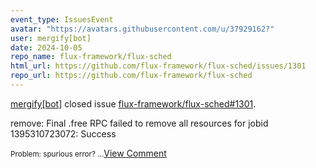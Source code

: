 ```yaml
---
event_type: IssuesEvent
avatar: "https://avatars.githubusercontent.com/u/37929162?"
user: mergify[bot]
date: 2024-10-05
repo_name: flux-framework/flux-sched
html_url: https://github.com/flux-framework/flux-sched/issues/1301
repo_url: https://github.com/flux-framework/flux-sched
---
```


<a href='https://github.com/mergify[bot]' target='_blank'>mergify[bot]</a> closed issue <a href='https://github.com/flux-framework/flux-sched/issues/1301' target='_blank'>flux-framework/flux-sched#1301</a>.

<p>remove: Final .free RPC failed to remove all resources for jobid 1395310723072: Success</p><small>Problem:   spurious error?...</small><a href='https://github.com/flux-framework/flux-sched/issues/1301' target='_blank'>View Comment</a>